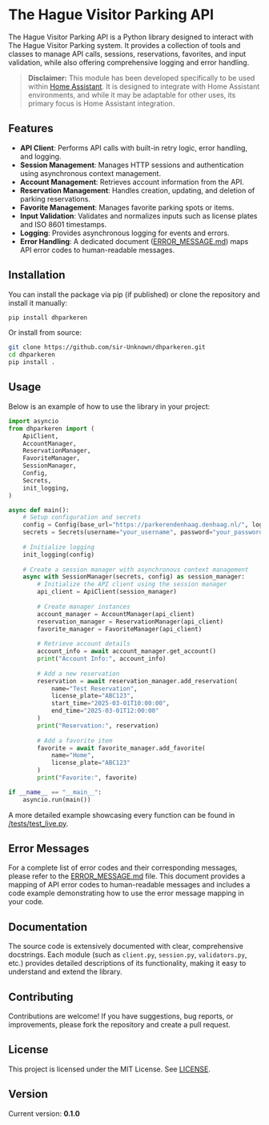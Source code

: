 
# The Hague Visitor Parking API

The Hague Visitor Parking API is a Python library designed to interact with The Hague Visitor Parking system. It provides a collection of tools and classes to manage API calls, sessions, reservations, favorites, and input validation, while also offering comprehensive logging and error handling.

> **Disclaimer:** This module has been developed specifically to be used within [Home Assistant](https://www.home-assistant.io/). It is designed to integrate with Home Assistant environments, and while it may be adaptable for other uses, its primary focus is Home Assistant integration.

## Features

- **API Client**: Performs API calls with built-in retry logic, error handling, and logging.
- **Session Management**: Manages HTTP sessions and authentication using asynchronous context management.
- **Account Management**: Retrieves account information from the API.
- **Reservation Management**: Handles creation, updating, and deletion of parking reservations.
- **Favorite Management**: Manages favorite parking spots or items.
- **Input Validation**: Validates and normalizes inputs such as license plates and ISO 8601 timestamps.
- **Logging**: Provides asynchronous logging for events and errors.
- **Error Handling**: A dedicated document ([ERROR_MESSAGE.md](ERROR_MESSAGE.md)) maps API error codes to human-readable messages.

## Installation

You can install the package via pip (if published) or clone the repository and install it manually:

```bash
pip install dhparkeren
```

Or install from source:

```bash
git clone https://github.com/sir-Unknown/dhparkeren.git
cd dhparkeren
pip install .
```

## Usage

Below is an example of how to use the library in your project:

```python
import asyncio
from dhparkeren import (
    ApiClient,
    AccountManager,
    ReservationManager,
    FavoriteManager,
    SessionManager,
    Config,
    Secrets,
    init_logging,
)

async def main():
    # Setup configuration and secrets
    config = Config(base_url="https://parkerendenhaag.denhaag.nl/", log_level="DEBUG")
    secrets = Secrets(username="your_username", password="your_password")
    
    # Initialize logging
    init_logging(config)
    
    # Create a session manager with asynchronous context management
    async with SessionManager(secrets, config) as session_manager:
        # Initialize the API client using the session manager
        api_client = ApiClient(session_manager)
        
        # Create manager instances
        account_manager = AccountManager(api_client)
        reservation_manager = ReservationManager(api_client)
        favorite_manager = FavoriteManager(api_client)
        
        # Retrieve account details
        account_info = await account_manager.get_account()
        print("Account Info:", account_info)
        
        # Add a new reservation
        reservation = await reservation_manager.add_reservation(
            name="Test Reservation",
            license_plate="ABC123",
            start_time="2025-03-01T10:00:00",
            end_time="2025-03-01T12:00:00"
        )
        print("Reservation:", reservation)
        
        # Add a favorite item
        favorite = await favorite_manager.add_favorite(
            name="Home",
            license_plate="ABC123"
        )
        print("Favorite:", favorite)

if __name__ == "__main__":
    asyncio.run(main())
```

A more detailed example showcasing every function can be found in [/tests/test_live.py](/tests/test_live.py).

## Error Messages

For a complete list of error codes and their corresponding messages, please refer to the [ERROR_MESSAGE.md](ERROR_MESSAGE.md) file. This document provides a mapping of API error codes to human-readable messages and includes a code example demonstrating how to use the error message mapping in your code.

## Documentation

The source code is extensively documented with clear, comprehensive docstrings. Each module (such as `client.py`, `session.py`, `validators.py`, etc.) provides detailed descriptions of its functionality, making it easy to understand and extend the library.

## Contributing

Contributions are welcome! If you have suggestions, bug reports, or improvements, please fork the repository and create a pull request.

## License

This project is licensed under the MIT License. See [LICENSE](LICENSE).

## Version

Current version: **0.1.0**
